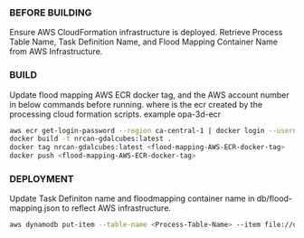 ### BEFORE BUILDING
Ensure AWS CloudFormation infrastructure is deployed.
Retrieve Process Table Name, Task Definition Name, and Flood Mapping Container Name from AWS Infrastructure.

### BUILD
Update flood mapping AWS ECR docker tag, and the AWS account number in below commands before running.
where <flood-mapping-AWS-ECR-docker-tag> is the ecr created by the processing cloud formation scripts. example opa-3d-ecr
``` bash
aws ecr get-login-password --region ca-central-1 | docker login --username AWS --password-stdin <aws-account-number>.dkr.ecr.ca-central-1.amazonaws.com
docker build -t nrcan-gdalcubes:latest .
docker tag nrcan-gdalcubes:latest <flood-mapping-AWS-ECR-docker-tag>
docker push <flood-mapping-AWS-ECR-docker-tag>
```

### DEPLOYMENT
Update Task Definiton name and floodmapping container name in db/flood-mapping.json to reflect AWS infrastructure.
``` bash
aws dynamodb put-item --table-name <Process-Table-Name> --item file://db/flood-mapping.json
```

